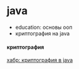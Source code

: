 # java
 - education: основы ооп
 - криптография на java
 
#### криптография

[хабр: криптография в java](https://habr.com/ru/articles/444974/#:~:text=%D0%9A%D0%BB%D0%B0%D1%81%D1%81%20Java%20MessageDigest%20%D0%BF%D1%80%D0%B5%D0%B4%D1%81%D1%82%D0%B0%D0%B2%D0%BB%D1%8F%D0%B5%D1%82%20%D0%BA%D1%80%D0%B8%D0%BF%D1%82%D0%BE%D0%B3%D1%80%D0%B0%D1%84%D0%B8%D1%87%D0%B5%D1%81%D0%BA%D1%83%D1%8E,%D1%81%D0%BE%D0%BE%D0%B1%D1%89%D0%B5%D0%BD%D0%B8%D1%8F%20%D0%BF%D0%BE%D0%BC%D0%BE%D0%B3%D0%B0%D0%B5%D1%82%20%D1%80%D0%B5%D1%88%D0%B8%D1%82%D1%8C%20%D1%8D%D1%82%D1%83%20%D0%BF%D1%80%D0%BE%D0%B1%D0%BB%D0%B5%D0%BC%D1%83)
